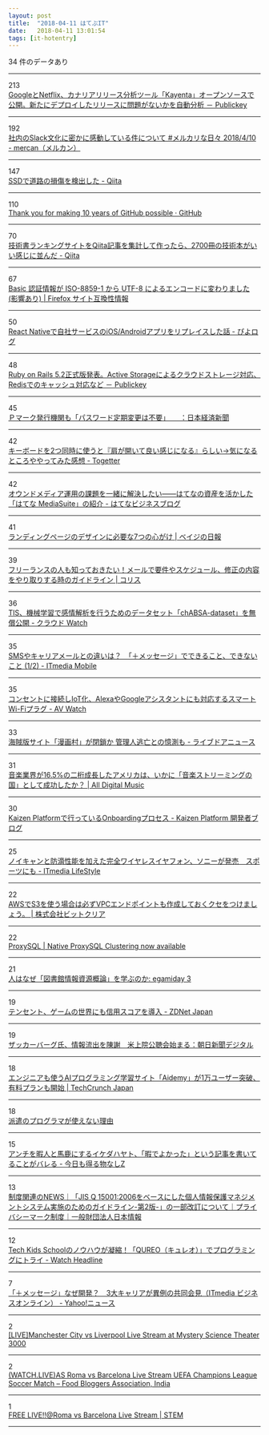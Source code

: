 ```yaml
---
layout: post
title:  "2018-04-11 はてぶIT"
date:   2018-04-11 13:01:54
tags: [it-hotentry]
---
```

34 件のデータあり

<hr><div class="row">
<div class="col-1"><span class="badge badge-pill badge-success h2">213</span></div>
<div class="col-11"><a href='http://www.publickey1.jp/blog/18/googlenetflixkayenta.html' target='_blank'>GoogleとNetflix、カナリアリリース分析ツール「Kayenta」オープンソースで公開。新たにデプロイしたリリースに問題がないかを自動分析 － Publickey</a></div>
</div>
<hr>
<div class="row">
<div class="col-1"><span class="badge badge-pill badge-success h2">192</span></div>
<div class="col-11"><a href='http://mercan.mercari.com/entry/2018/04/10/163322' target='_blank'>社内のSlack文化に密かに感動している件について #メルカリな日々 2018/4/10 - mercan（メルカン）</a></div>
</div>
<hr>
<div class="row">
<div class="col-1"><span class="badge badge-pill badge-success h2">147</span></div>
<div class="col-11"><a href='https://qiita.com/IshitaTakeshi/items/915de731d8081e711ae5' target='_blank'>SSDで道路の損傷を検出した - Qiita</a></div>
</div>
<hr>
<div class="row">
<div class="col-1"><span class="badge badge-pill badge-success h2">110</span></div>
<div class="col-11"><a href='https://github.com/ten' target='_blank'>Thank you for making 10 years of GitHub possible · GitHub</a></div>
</div>
<hr>
<div class="row">
<div class="col-1"><span class="badge badge-pill badge-success h2">70</span></div>
<div class="col-11"><a href='https://qiita.com/jabba/items/edefda09121877b79760' target='_blank'>技術書ランキングサイトをQiita記事を集計して作ったら、2700冊の技術本がいい感じに並んだ - Qiita</a></div>
</div>
<hr>
<div class="row">
<div class="col-1"><span class="badge badge-pill badge-success h2">67</span></div>
<div class="col-11"><a href='https://www.fxsitecompat.com/ja/docs/2018/basic-auth-credentials-are-now-encoded-in-utf-8-instead-of-iso-8859-1/' target='_blank'>Basic 認証情報が ISO-8859-1 から UTF-8 によるエンコードに変わりました (影響あり) | Firefox サイト互換性情報</a></div>
</div>
<hr>
<div class="row">
<div class="col-1"><span class="badge badge-pill badge-success h2">50</span></div>
<div class="col-11"><a href='https://blog.piyo.tech/posts/2018-04-11-react-native/' target='_blank'>React Nativeで自社サービスのiOS/Androidアプリをリプレイスした話 - ぴよログ</a></div>
</div>
<hr>
<div class="row">
<div class="col-1"><span class="badge badge-pill badge-success h2">48</span></div>
<div class="col-11"><a href='http://www.publickey1.jp/blog/18/ruby_on_rails_52active_storageredis.html' target='_blank'>Ruby on Rails 5.2正式版発表。Active Storageによるクラウドストレージ対応、Redisでのキャッシュ対応など － Publickey</a></div>
</div>
<hr>
<div class="row">
<div class="col-1"><span class="badge badge-pill badge-success h2">45</span></div>
<div class="col-11"><a href='https://www.nikkei.com/article/DGXMZO29214870Q8A410C1CR8000/' target='_blank'>Ｐマーク発行機関も「パスワード定期変更は不要」　　：日本経済新聞</a></div>
</div>
<hr>
<div class="row">
<div class="col-1"><span class="badge badge-pill badge-success h2">42</span></div>
<div class="col-11"><a href='https://togetter.com/li/1216873' target='_blank'>キーボードを2つ同時に使うと『肩が開いて良い感じになる』らしい→気になるところややってみた感想 - Togetter</a></div>
</div>
<hr>
<div class="row">
<div class="col-1"><span class="badge badge-pill badge-success h2">42</span></div>
<div class="col-11"><a href='http://business.hatenastaff.com/entry/mediasuite' target='_blank'>オウンドメディア運用の課題を一緒に解決したい――はてなの資産を活かした「はてな MediaSuite」の紹介 - はてなビジネスブログ</a></div>
</div>
<hr>
<div class="row">
<div class="col-1"><span class="badge badge-pill badge-success h2">41</span></div>
<div class="col-11"><a href='https://baigie.me/nippo/2018/04/11/landing-page-7point/' target='_blank'>ランディングページのデザインに必要な7つの心がけ | ベイジの日報</a></div>
</div>
<hr>
<div class="row">
<div class="col-1"><span class="badge badge-pill badge-success h2">39</span></div>
<div class="col-11"><a href='https://coliss.com/articles/build-websites/operation/work/confirmation-guidline-for-advertisement-production.html' target='_blank'>フリーランスの人も知っておきたい！メールで要件やスケジュール、修正の内容をやり取りする時のガイドライン | コリス</a></div>
</div>
<hr>
<div class="row">
<div class="col-1"><span class="badge badge-pill badge-success h2">36</span></div>
<div class="col-11"><a href='https://cloud.watch.impress.co.jp/docs/news/1116199.html' target='_blank'>TIS、機械学習で感情解析を行うためのデータセット「chABSA-dataset」を無償公開 - クラウド Watch</a></div>
</div>
<hr>
<div class="row">
<div class="col-1"><span class="badge badge-pill badge-success h2">35</span></div>
<div class="col-11"><a href='http://www.itmedia.co.jp/mobile/articles/1804/10/news128.html' target='_blank'>SMSやキャリアメールとの違いは？　「＋メッセージ」でできること、できないこと (1/2) - ITmedia Mobile</a></div>
</div>
<hr>
<div class="row">
<div class="col-1"><span class="badge badge-pill badge-success h2">35</span></div>
<div class="col-11"><a href='https://av.watch.impress.co.jp/docs/news/1116211.html' target='_blank'>コンセントに接続しIoT化、AlexaやGoogleアシスタントにも対応するスマートWi-Fiプラグ - AV Watch</a></div>
</div>
<hr>
<div class="row">
<div class="col-1"><span class="badge badge-pill badge-success h2">33</span></div>
<div class="col-11"><a href='http://news.livedoor.com/article/detail/14562118/' target='_blank'>海賊版サイト「漫画村」が閉鎖か 管理人逃亡との憶測も - ライブドアニュース</a></div>
</div>
<hr>
<div class="row">
<div class="col-1"><span class="badge badge-pill badge-success h2">31</span></div>
<div class="col-11"><a href='http://jaykogami.com/2018/04/15100.html' target='_blank'>音楽業界が16.5%の二桁成長したアメリカは、いかに「音楽ストリーミングの国」として成功したか？ | All Digital Music</a></div>
</div>
<hr>
<div class="row">
<div class="col-1"><span class="badge badge-pill badge-success h2">30</span></div>
<div class="col-11"><a href='http://developer.kaizenplatform.com/entry/glidenote/2018-04-11' target='_blank'>Kaizen Platformで行っているOnboardingプロセス - Kaizen Platform 開発者ブログ</a></div>
</div>
<hr>
<div class="row">
<div class="col-1"><span class="badge badge-pill badge-success h2">25</span></div>
<div class="col-11"><a href='http://www.itmedia.co.jp/lifestyle/articles/1804/10/news132.html' target='_blank'>ノイキャンと防滴性能を加えた完全ワイヤレスイヤフォン、ソニーが発売　スポーツにも - ITmedia LifeStyle</a></div>
</div>
<hr>
<div class="row">
<div class="col-1"><span class="badge badge-pill badge-success h2">22</span></div>
<div class="col-11"><a href='https://www.bitclear.co.jp/vpcendpoint/' target='_blank'>AWSでS3を使う場合は必ずVPCエンドポイントも作成しておくクセをつけましょう。 | 株式会社ビットクリア</a></div>
</div>
<hr>
<div class="row">
<div class="col-1"><span class="badge badge-pill badge-success h2">22</span></div>
<div class="col-11"><a href='http://www.proxysql.com/blog/proxysql-cluster' target='_blank'>ProxySQL | Native ProxySQL Clustering now available</a></div>
</div>
<hr>
<div class="row">
<div class="col-1"><span class="badge badge-pill badge-success h2">21</span></div>
<div class="col-11"><a href='http://egamiday3.seesaa.net/article/458716536.html' target='_blank'>人はなぜ「図書館情報資源概論」を学ぶのか: egamiday 3</a></div>
</div>
<hr>
<div class="row">
<div class="col-1"><span class="badge badge-pill badge-success h2">19</span></div>
<div class="col-11"><a href='https://japan.zdnet.com/article/35117439/' target='_blank'>テンセント、ゲームの世界にも信用スコアを導入 - ZDNet Japan</a></div>
</div>
<hr>
<div class="row">
<div class="col-1"><span class="badge badge-pill badge-success h2">19</span></div>
<div class="col-11"><a href='https://www.asahi.com/articles/ASL4C0T9CL4BUHBI03B.html' target='_blank'>ザッカーバーグ氏、情報流出を陳謝　米上院公聴会始まる：朝日新聞デジタル</a></div>
</div>
<hr>
<div class="row">
<div class="col-1"><span class="badge badge-pill badge-success h2">18</span></div>
<div class="col-11"><a href='https://jp.techcrunch.com/2018/04/11/aidemy/' target='_blank'>エンジニアも使うAIプログラミング学習サイト「Aidemy」が1万ユーザー突破、有料プランも開始 | TechCrunch Japan</a></div>
</div>
<hr>
<div class="row">
<div class="col-1"><span class="badge badge-pill badge-success h2">18</span></div>
<div class="col-11"><a href='https://anond.hatelabo.jp/20180411003650' target='_blank'>派遣のプログラマが使えない理由</a></div>
</div>
<hr>
<div class="row">
<div class="col-1"><span class="badge badge-pill badge-success h2">15</span></div>
<div class="col-11"><a href='http://kyoumoe.hatenablog.com/entry/20180410/1523371740' target='_blank'>アンチを暇人と馬鹿にするイケダハヤト、「暇でよかった」という記事を書いてることがバレる - 今日も得る物なしZ</a></div>
</div>
<hr>
<div class="row">
<div class="col-1"><span class="badge badge-pill badge-success h2">13</span></div>
<div class="col-11"><a href='https://privacymark.jp/news/system/2018/0410.html' target='_blank'>制度関連のNEWS｜「JIS Q 15001:2006をベースにした個人情報保護マネジメントシステム実施のためのガイドライン-第2版-」の一部改訂について｜プライバシーマーク制度｜一般財団法人日本情報</a></div>
</div>
<hr>
<div class="row">
<div class="col-1"><span class="badge badge-pill badge-success h2">12</span></div>
<div class="col-11"><a href='https://www.watch.impress.co.jp/kodomo_it/news/1116086.html' target='_blank'>Tech Kids Schoolのノウハウが凝縮！「QUREO（キュレオ）」でプログラミングにトライ - Watch Headline</a></div>
</div>
<hr>
<div class="row">
<div class="col-1"><span class="badge badge-pill badge-success h2">7</span></div>
<div class="col-11"><a href='https://headlines.yahoo.co.jp/hl?a=20180410-00000063-zdn_mkt-bus_all' target='_blank'>「＋メッセージ」なぜ開発？　3大キャリアが異例の共同会見（ITmedia ビジネスオンライン） - Yahoo!ニュース</a></div>
</div>
<hr>
<div class="row">
<div class="col-1"><span class="badge badge-pill badge-success h2">2</span></div>
<div class="col-11"><a href='http://www.mst3k.com/manchestercityvsliverpoollivestream' target='_blank'>[LIVE]Manchester City vs Liverpool Live Stream at Mystery Science Theater 3000</a></div>
</div>
<hr>
<div class="row">
<div class="col-1"><span class="badge badge-pill badge-success h2">2</span></div>
<div class="col-11"><a href='http://thefbai.com/forums/topic/watch-liveas-roma-vs-barcelona-live-stream-uefa-champions-league-soccer-match-17/' target='_blank'>(WATCH.LIVE)AS Roma vs Barcelona Live Stream UEFA Champions League Soccer Match – Food Bloggers Association, India</a></div>
</div>
<hr>
<div class="row">
<div class="col-1"><span class="badge badge-pill badge-success h2">1</span></div>
<div class="col-11"><a href='https://www.stem.org.uk/node/435012' target='_blank'>FREE LIVE!!@Roma vs Barcelona Live Stream | STEM</a></div>
</div>
<hr>
